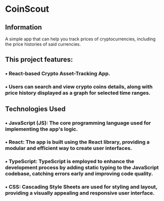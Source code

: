 # CoinScout

## Information

A simple app that can help you track prices of cryptocurrencies, including the price histories of said currencies.

## This project features:

### • React-based Crypto Asset-Tracking App.

### • Users can search and view crypto coins details, along with price history displayed as a graph for selected time ranges.

## Technologies Used

### • **JavaScript (JS):** The core programming language used for implementing the app's logic.

### • **React:** The app is built using the React library, providing a modular and efficient way to create user interfaces.

### • **TypeScript:** TypeScript is employed to enhance the development process by adding static typing to the JavaScript codebase, catching errors early and improving code quality.

### • **CSS:** Cascading Style Sheets are used for styling and layout, providing a visually appealing and responsive user interface.
